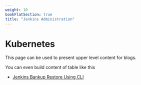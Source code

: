 ```yaml
---
weight: 10
bookFlatSection: true
title: "Jenkins Administration"
---
```


# Kubernetes

This page can be used to present upper level content for blogs. 

You can even build content of table like this

- [Jenkins Bankup Restore Using CLI](/hugo-publish/docs/jenkins/cli_backup_restore)
